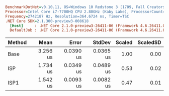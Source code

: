 ``` ini

BenchmarkDotNet=v0.10.11, OS=Windows 10 Redstone 3 [1709, Fall Creators Update] (10.0.16299.371)
Processor=Intel Core i7-7700HQ CPU 2.80GHz (Kaby Lake), ProcessorCount=8
Frequency=2742187 Hz, Resolution=364.6724 ns, Timer=TSC
.NET Core SDK=2.1.300-preview3-008618
  [Host]     : .NET Core 2.1.0-preview3-26411-06 (Framework 4.6.26411.07), 64bit RyuJIT
  DefaultJob : .NET Core 2.1.0-preview3-26411-06 (Framework 4.6.26411.07), 64bit RyuJIT


```
| Method |     Mean |     Error |    StdDev | Scaled | ScaledSD |
|------- |---------:|----------:|----------:|-------:|---------:|
|   Base | 3.256 us | 0.0390 us | 0.0365 us |   1.00 |     0.00 |
|    ISP | 1.734 us | 0.0349 us | 0.0489 us |   0.53 |     0.02 |
|   ISP1 | 1.542 us | 0.0093 us | 0.0082 us |   0.47 |     0.01 |
